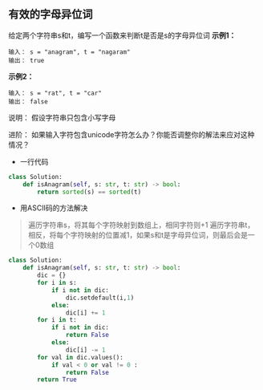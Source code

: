 ## 有效的字母异位词
给定两个字符串s和t，编写一个函数来判断t是否是s的字母异位词
**示例1：**
```
输入： s = "anagram", t = "nagaram"
输出： true
```
**示例2：**
```
输入： s = "rat", t = "car"
输出： false
```
说明：
假设字符串只包含小写字母

进阶：
如果输入字符包含unicode字符怎么办？你能否调整你的解法来应对这种情况？

- 一行代码
```python
class Solution:
    def isAnagram(self, s: str, t: str) -> bool:
        return sorted(s) == sorted(t)
```
- 用ASCII码的方法解决
> 遍历字符串s，将其每个字符映射到数组上，相同字符则+1
> 遍历字符串t，相反，将每个字符映射的位置减1，如果s和t是字母异位词，则最后会是一个0数组

```python
class Solution:
    def isAnagram(self, s: str, t: str) -> bool:
        dic = {}
        for i in s:
            if i not in dic:
                dic.setdefault(i,1)
            else:
                dic[i] += 1
        for i in t:
            if i not in dic:
                return False
            else:
                dic[i] -= 1
        for val in dic.values():
            if val < 0 or val != 0 :
                return False
        return True
```


